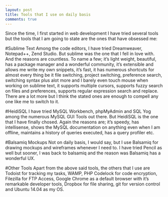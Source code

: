 ```yaml
---
layout: post
title: Tools that I use on daily basis
comments: true
---
```


Since the time, I first started in web development I have tried several tools but the tools that I am going to state are the ones that have obsessed me:

#Sublime Text
Among the code editors, I have tried Dreamweaver, Notepad++, Zend Studio. But sublime was the one that I fell in love with. And the reasons are countless. To name a few; it’s light weight, beautiful, has a package manager and a wonderful community, it’s extensible and allows me write my own snippets, it’s fast, it has numerous shortcuts for almost every thing be it file switching, project switching, preference search, switching syntax plus alot more and I barely even touch mouse when working on sublime text, it supports multiple cursors, supports fuzzy search on files and preferences, supports regular expression search and replace. There are a lot more but I think the stated ones are enough to compell any one like me to switch to it.

#HeidiSQL
I have tried MySQL Workbench, phpMyAdmin and SQL Yog among the numerous MySQL GUI Tools out there. But HeidiSQL is the one that I have finally chosed. Again the reasons are; it’s speedy, has intellisense, shows the MySQL documentation on anything even when I am offline, maintains a history of queries executed, has a query profiler etc.

#Balsamiq Mockups
Not on daily basis, I would say, but I use Balsamiq for drawing mockups and wireframes whenever I need to. I have tried Pencil as well but sooner, I was back to balsamiq and the reason was Balsamiq has a wonderful UX.

#Other Tools
Apart from the above said tools, the others that I use are Todoist for tracking my tasks, WAMP, PHP Codelock for code encryption, Filezilla for FTP Access, Google Chrome as a default browser with it’s remarkable developer tools, Dropbox for file sharing, git for version control and Ubuntu 14.04 as my OS.